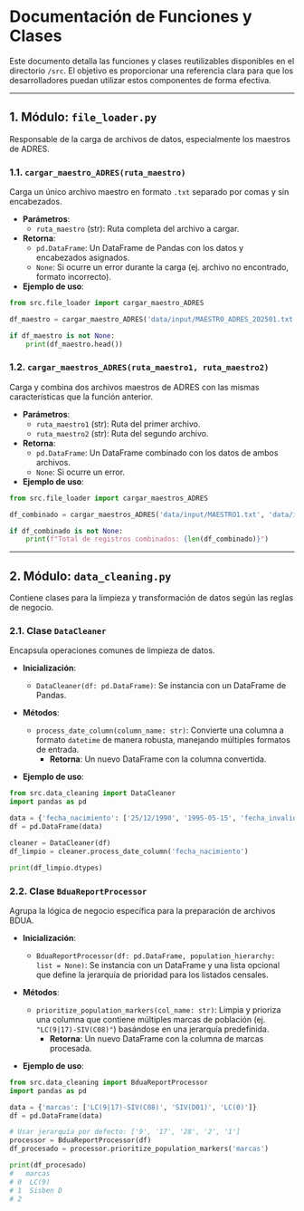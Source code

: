 # Documentación de Funciones y Clases

Este documento detalla las funciones y clases reutilizables disponibles en el directorio `/src`. El objetivo es proporcionar una referencia clara para que los desarrolladores puedan utilizar estos componentes de forma efectiva.

---

## 1. Módulo: `file_loader.py`

Responsable de la carga de archivos de datos, especialmente los maestros de ADRES.

### 1.1. `cargar_maestro_ADRES(ruta_maestro)`

Carga un único archivo maestro en formato `.txt` separado por comas y sin encabezados.

-   **Parámetros**:
    -   `ruta_maestro` (str): Ruta completa del archivo a cargar.
-   **Retorna**:
    -   `pd.DataFrame`: Un DataFrame de Pandas con los datos y encabezados asignados.
    -   `None`: Si ocurre un error durante la carga (ej. archivo no encontrado, formato incorrecto).
-   **Ejemplo de uso**:

```python
from src.file_loader import cargar_maestro_ADRES

df_maestro = cargar_maestro_ADRES('data/input/MAESTRO_ADRES_202501.txt')

if df_maestro is not None:
    print(df_maestro.head())
```

### 1.2. `cargar_maestros_ADRES(ruta_maestro1, ruta_maestro2)`

Carga y combina dos archivos maestros de ADRES con las mismas características que la función anterior.

-   **Parámetros**:
    -   `ruta_maestro1` (str): Ruta del primer archivo.
    -   `ruta_maestro2` (str): Ruta del segundo archivo.
-   **Retorna**:
    -   `pd.DataFrame`: Un DataFrame combinado con los datos de ambos archivos.
    -   `None`: Si ocurre un error.
-   **Ejemplo de uso**:

```python
from src.file_loader import cargar_maestros_ADRES

df_combinado = cargar_maestros_ADRES('data/input/MAESTRO1.txt', 'data/input/MAESTRO2.txt')

if df_combinado is not None:
    print(f"Total de registros combinados: {len(df_combinado)}")
```

---

## 2. Módulo: `data_cleaning.py`

Contiene clases para la limpieza y transformación de datos según las reglas de negocio.

### 2.1. Clase `DataCleaner`

Encapsula operaciones comunes de limpieza de datos.

-   **Inicialización**:
    -   `DataCleaner(df: pd.DataFrame)`: Se instancia con un DataFrame de Pandas.

-   **Métodos**:
    -   `process_date_column(column_name: str)`: Convierte una columna a formato `datetime` de manera robusta, manejando múltiples formatos de entrada.
        -   **Retorna**: Un nuevo DataFrame con la columna convertida.

-   **Ejemplo de uso**:

```python
from src.data_cleaning import DataCleaner
import pandas as pd

data = {'fecha_nacimiento': ['25/12/1990', '1995-05-15', 'fecha_invalida']}
df = pd.DataFrame(data)

cleaner = DataCleaner(df)
df_limpio = cleaner.process_date_column('fecha_nacimiento')

print(df_limpio.dtypes)
```

### 2.2. Clase `BduaReportProcessor`

Agrupa la lógica de negocio específica para la preparación de archivos BDUA.

-   **Inicialización**:
    -   `BduaReportProcessor(df: pd.DataFrame, population_hierarchy: list = None)`: Se instancia con un DataFrame y una lista opcional que define la jerarquía de prioridad para los listados censales.

-   **Métodos**:
    -   `prioritize_population_markers(col_name: str)`: Limpia y prioriza una columna que contiene múltiples marcas de población (ej. `"LC(9|17)-SIV(C08)"`) basándose en una jerarquía predefinida.
        -   **Retorna**: Un nuevo DataFrame con la columna de marcas procesada.

-   **Ejemplo de uso**:

```python
from src.data_cleaning import BduaReportProcessor
import pandas as pd

data = {'marcas': ['LC(9|17)-SIV(C08)', 'SIV(D01)', 'LC(0)']}
df = pd.DataFrame(data)

# Usar jerarquía por defecto: ['9', '17', '28', '2', '1']
processor = BduaReportProcessor(df)
df_procesado = processor.prioritize_population_markers('marcas')

print(df_procesado)
#   marcas
# 0  LC(9)
# 1  Sisben D
# 2
```
